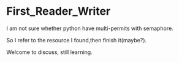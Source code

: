 # First_Reader_Writer
I am not sure whether python have multi-permits with semaphore.

So I refer to the resource I found,then finish it(maybe?).

Welcome to discuss, still learning.
